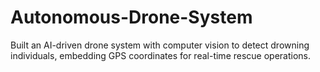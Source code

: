 # Autonomous-Drone-System
Built an AI-driven drone system with computer vision to detect drowning individuals, embedding GPS coordinates for real-time rescue operations.
